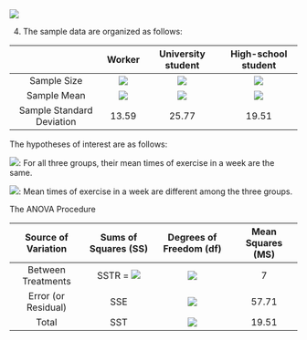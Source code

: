 <img src="https://latex.codecogs.com/svg.latex?\Large&space;a+b_i"/>

4. The sample data are organized as follows:


|   | Worker | University student         |  High-school student |
| :------------: | :-----------: | :-------------------: | :-------------------: |
| Sample Size     | <img src="https://latex.codecogs.com/svg.latex?n_w=7"/>          | <img src="https://latex.codecogs.com/svg.latex?n_u=7"/>  | <img src="https://latex.codecogs.com/svg.latex?n_h=7"/>  |
| Sample Mean    | <img src="https://latex.codecogs.com/svg.latex?x_w=37.57"/>     | <img src="https://latex.codecogs.com/svg.latex?x_u=41.43"/> | <img src="https://latex.codecogs.com/svg.latex?x_h=57.71"/> |
| Sample Standard Deviation     | 13.59  | 25.77 | 19.51 |


The hypotheses of interest are as follows:

<img src="https://latex.codecogs.com/svg.latex?H_0"/>: For all three groups, their mean times of exercise in a week are the same.

<img src="https://latex.codecogs.com/svg.latex?H_1"/>: Mean times of exercise in a week are different among the three groups.

The ANOVA Procedure

| Source of Variation  | Sums of Squares (SS) | Degrees of Freedom (df)         |  Mean Squares (MS) |
| :------------: | :-----------: | :-------------------: | :-------------------: |
| Between Treatments     | SSTR =  <img src="https://latex.codecogs.com/svg.latex?n_{w}(\bar{X_w}-\bar{X})^2+n_{u}(\bar{X_u}-\bar{X})^2+n_{h}(\bar{X_h}-\bar{X})^2"/>         | <img src="https://latex.codecogs.com/svg.latex?k-1"/> | 7  |
| Error (or Residual)    | SSE     | <img src="https://latex.codecogs.com/svg.latex?nk-k"/> | 57.71 |
| Total     | SST  | <img src="https://latex.codecogs.com/svg.latex?nk-1"/> | 19.51 |
